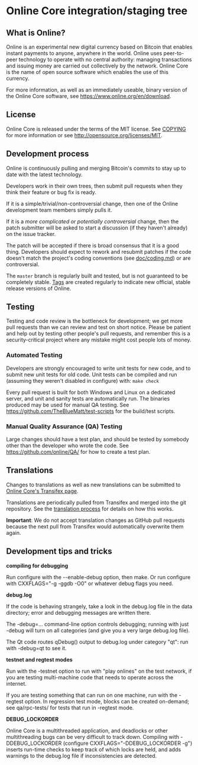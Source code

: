 Online Core integration/staging tree
=====================================

What is Online?
----------------

Online is an experimental new digital currency based on Bitcoin that enables instant payments to
anyone, anywhere in the world. Online uses peer-to-peer technology to operate
with no central authority: managing transactions and issuing money are carried
out collectively by the network. Online Core is the name of open source
software which enables the use of this currency.

For more information, as well as an immediately useable, binary version of
the Online Core software, see https://www.online.org/en/download.

License
-------

Online Core is released under the terms of the MIT license. See [COPYING](COPYING) for more
information or see http://opensource.org/licenses/MIT.

Development process
-------------------
Online is continuously pulling and merging Bitcoin's commits to stay up to date with
the latest technology.

Developers work in their own trees, then submit pull requests when they think
their feature or bug fix is ready.

If it is a simple/trivial/non-controversial change, then one of the Online
development team members simply pulls it.

If it is a *more complicated or potentially controversial* change, then the patch
submitter will be asked to start a discussion (if they haven't already) on the
issue tracker.

The patch will be accepted if there is broad consensus that it is a good thing.
Developers should expect to rework and resubmit patches if the code doesn't
match the project's coding conventions (see [doc/coding.md](doc/coding.md)) or are
controversial.

The `master` branch is regularly built and tested, but is not guaranteed to be
completely stable. [Tags](https://github.com/Online-Coin/online/tags) are created
regularly to indicate new official, stable release versions of Online.

Testing
-------

Testing and code review is the bottleneck for development; we get more pull
requests than we can review and test on short notice. Please be patient and help out by testing
other people's pull requests, and remember this is a security-critical project where any mistake might cost people
lots of money.

### Automated Testing

Developers are strongly encouraged to write unit tests for new code, and to
submit new unit tests for old code. Unit tests can be compiled and run (assuming they weren't disabled in configure) with: `make check`

Every pull request is built for both Windows and Linux on a dedicated server,
and unit and sanity tests are automatically run. The binaries produced may be
used for manual QA testing. See https://github.com/TheBlueMatt/test-scripts
for the build/test scripts.

### Manual Quality Assurance (QA) Testing

Large changes should have a test plan, and should be tested by somebody other
than the developer who wrote the code.
See https://github.com/online/QA/ for how to create a test plan.

Translations
------------

Changes to translations as well as new translations can be submitted to
[Online Core's Transifex page](https://www.transifex.com/projects/p/online/).

Translations are periodically pulled from Transifex and merged into the git repository. See the
[translation process](doc/translation_process.md) for details on how this works.

**Important**: We do not accept translation changes as GitHub pull requests because the next
pull from Transifex would automatically overwrite them again.

Development tips and tricks
---------------------------

**compiling for debugging**

Run configure with the --enable-debug option, then make. Or run configure with
CXXFLAGS="-g -ggdb -O0" or whatever debug flags you need.

**debug.log**

If the code is behaving strangely, take a look in the debug.log file in the data directory;
error and debugging messages are written there.

The -debug=... command-line option controls debugging; running with just -debug will turn
on all categories (and give you a very large debug.log file).

The Qt code routes qDebug() output to debug.log under category "qt": run with -debug=qt
to see it.

**testnet and regtest modes**

Run with the -testnet option to run with "play onlines" on the test network, if you
are testing multi-machine code that needs to operate across the internet.

If you are testing something that can run on one machine, run with the -regtest option.
In regression test mode, blocks can be created on-demand; see qa/rpc-tests/ for tests
that run in -regtest mode.

**DEBUG_LOCKORDER**

Online Core is a multithreaded application, and deadlocks or other multithreading bugs
can be very difficult to track down. Compiling with -DDEBUG_LOCKORDER (configure
CXXFLAGS="-DDEBUG_LOCKORDER -g") inserts run-time checks to keep track of which locks
are held, and adds warnings to the debug.log file if inconsistencies are detected.
